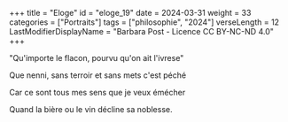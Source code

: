 +++
title = "Eloge"
id = "eloge_19"
date = 2024-03-31
weight = 33
categories = ["Portraits"]
tags = ["philosophie", "2024"]
verseLength = 12
LastModifierDisplayName = "Barbara Post - Licence CC BY-NC-ND 4.0"
+++

"Qu'importe le flacon, pourvu qu'on ait l'ivrese"

Que nenni, sans terroir et sans mets c'est péché

Car ce sont tous mes sens que je veux émécher

Quand la bière ou le vin décline sa noblesse.
